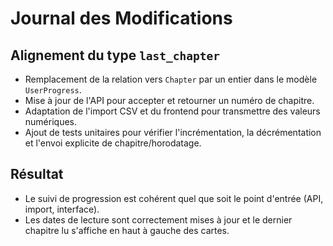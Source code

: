 # Journal des Modifications

## Alignement du type `last_chapter`
- Remplacement de la relation vers `Chapter` par un entier dans le modèle `UserProgress`.
- Mise à jour de l'API pour accepter et retourner un numéro de chapitre.
- Adaptation de l'import CSV et du frontend pour transmettre des valeurs numériques.
- Ajout de tests unitaires pour vérifier l'incrémentation, la décrémentation et l'envoi explicite de chapitre/horodatage.

## Résultat
- Le suivi de progression est cohérent quel que soit le point d'entrée (API, import, interface).
- Les dates de lecture sont correctement mises à jour et le dernier chapitre lu s'affiche en haut à gauche des cartes.

